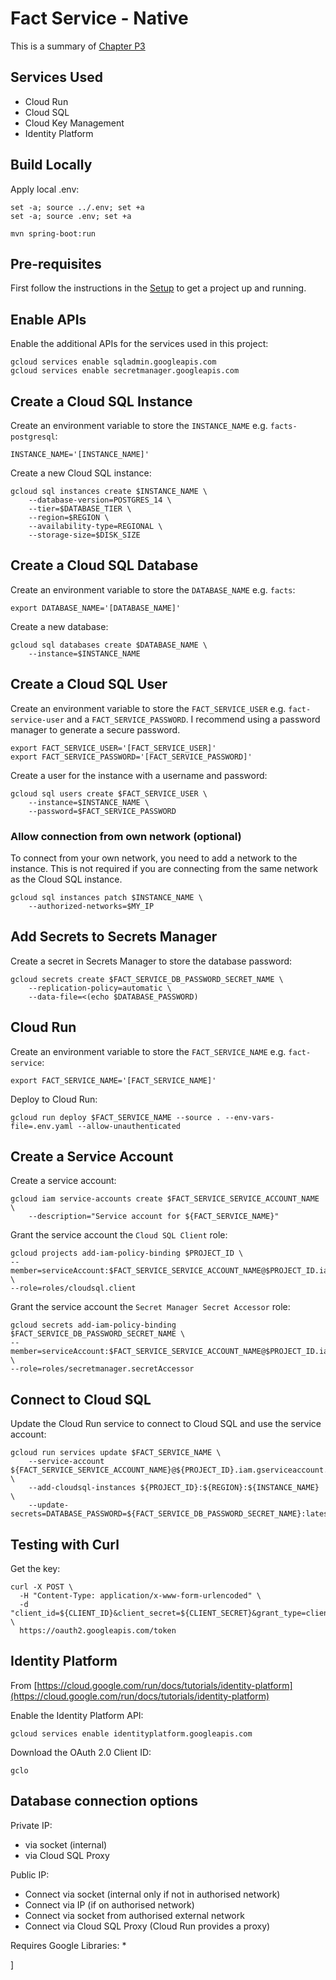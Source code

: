 # Fact Service - Native

This is a summary of [Chapter P3](../chapters/chp3.asciidoc)

## Services Used

* Cloud Run
* Cloud SQL
* Cloud Key Management
* Identity Platform

## Build Locally

Apply local .env:

```shell
set -a; source ../.env; set +a 
set -a; source .env; set +a
```

```shell
mvn spring-boot:run
```

## Pre-requisites

First follow the instructions in the [Setup](../setup/README.md) to get a project up and running.

## Enable APIs

Enable the additional APIs for the services used in this project:

```shell
gcloud services enable sqladmin.googleapis.com
gcloud services enable secretmanager.googleapis.com
```

## Create a Cloud SQL Instance

Create an environment variable to store the `INSTANCE_NAME` e.g. `facts-postgresql`:

```shell
INSTANCE_NAME='[INSTANCE_NAME]'
```

Create a new Cloud SQL instance:

```shell
gcloud sql instances create $INSTANCE_NAME \
    --database-version=POSTGRES_14 \
    --tier=$DATABASE_TIER \
    --region=$REGION \
    --availability-type=REGIONAL \
    --storage-size=$DISK_SIZE
```

## Create a Cloud SQL Database

Create an environment variable to store the `DATABASE_NAME` e.g. `facts`:

```shell
export DATABASE_NAME='[DATABASE_NAME]'
```

Create a new database:

```shell
gcloud sql databases create $DATABASE_NAME \
    --instance=$INSTANCE_NAME
```

## Create a Cloud SQL User

Create an environment variable to store the `FACT_SERVICE_USER` e.g. `fact-service-user` and a `FACT_SERVICE_PASSWORD`. I recommend using a password manager to generate a secure password.

```shell
export FACT_SERVICE_USER='[FACT_SERVICE_USER]'
export FACT_SERVICE_PASSWORD='[FACT_SERVICE_PASSWORD]'
```

Create a user for the instance with a username and password:

```shell
gcloud sql users create $FACT_SERVICE_USER \
    --instance=$INSTANCE_NAME \
    --password=$FACT_SERVICE_PASSWORD
```

### Allow connection from own network (optional)

To connect from your own network, you need to add a network to the instance. This is not required if you are connecting from the same network as the Cloud SQL instance.

```shell
gcloud sql instances patch $INSTANCE_NAME \
    --authorized-networks=$MY_IP
```

## Add Secrets to Secrets Manager

Create a secret in Secrets Manager to store the database password:

```shell    
gcloud secrets create $FACT_SERVICE_DB_PASSWORD_SECRET_NAME \
    --replication-policy=automatic \
    --data-file=<(echo $DATABASE_PASSWORD)
```

## Cloud Run

Create an environment variable to store the `FACT_SERVICE_NAME` e.g. `fact-service`:

```shell    
export FACT_SERVICE_NAME='[FACT_SERVICE_NAME]'
```

Deploy to Cloud Run:

```shell
gcloud run deploy $FACT_SERVICE_NAME --source . --env-vars-file=.env.yaml --allow-unauthenticated
```

## Create a Service Account

Create a service account:

```shell
gcloud iam service-accounts create $FACT_SERVICE_SERVICE_ACCOUNT_NAME \
    --description="Service account for ${FACT_SERVICE_NAME}"
```

Grant the service account the `Cloud SQL Client` role:

```shell
gcloud projects add-iam-policy-binding $PROJECT_ID \
--member=serviceAccount:$FACT_SERVICE_SERVICE_ACCOUNT_NAME@$PROJECT_ID.iam.gserviceaccount.com \
--role=roles/cloudsql.client
```

Grant the service account the `Secret Manager Secret Accessor` role:
```shell
gcloud secrets add-iam-policy-binding $FACT_SERVICE_DB_PASSWORD_SECRET_NAME \
--member=serviceAccount:$FACT_SERVICE_SERVICE_ACCOUNT_NAME@$PROJECT_ID.iam.gserviceaccount.com \
--role=roles/secretmanager.secretAccessor
```

## Connect to Cloud SQL

Update the Cloud Run service to connect to Cloud SQL and use the service account:

```shell
gcloud run services update $FACT_SERVICE_NAME \
    --service-account ${FACT_SERVICE_SERVICE_ACCOUNT_NAME}@${PROJECT_ID}.iam.gserviceaccount.com \
    --add-cloudsql-instances ${PROJECT_ID}:${REGION}:${INSTANCE_NAME} \
    --update-secrets=DATABASE_PASSWORD=${FACT_SERVICE_DB_PASSWORD_SECRET_NAME}:latest
```

## Testing with Curl

Get the key:

```shell
curl -X POST \
  -H "Content-Type: application/x-www-form-urlencoded" \
  -d "client_id=${CLIENT_ID}&client_secret=${CLIENT_SECRET}&grant_type=client_credentials" \
  https://oauth2.googleapis.com/token
```

## Identity Platform

From [https://cloud.google.com/run/docs/tutorials/identity-platform](https://cloud.google.com/run/docs/tutorials/identity-platform)

Enable the Identity Platform API:

```shell
gcloud services enable identityplatform.googleapis.com
```

Download the OAuth 2.0 Client ID:

```shell
gclo
```

## Database connection options

Private IP:
* via socket (internal)
* via Cloud SQL Proxy

Public IP:
* Connect via socket (internal only if not in authorised network)
* Connect via IP (if on authorised network)
* Connect via socket from authorised external network
* Connect via Cloud SQL Proxy (Cloud Run provides a proxy)

Requires Google Libraries:
* 



















































































































































































































































































































































































































































































































































































































































































































































































































































































































































































































































































































































































































































































































































































































































































































































































































































































































































































































































































































































































































































































































































































]













































































































































































































































































































































































































































































































































































































































































































































































































